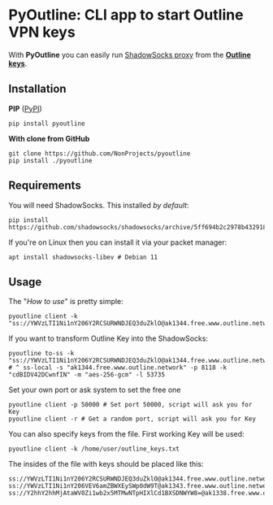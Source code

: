 # PyOutline: CLI app to start Outline VPN keys

With **PyOutline** you can easily run [ShadowSocks proxy](https://en.wikipedia.org/wiki/Shadowsocks) from the [**Outline keys**](https://getoutline.me/access-keys/).

## Installation

**PIP** ([PyPI](https://pypi.org/project/pyoutline/))
```
pip install pyoutline
```
**With clone from GitHub**
```
git clone https://github.com/NonProjects/pyoutline
pip install ./pyoutline
```
## Requirements

You will need ShadowSocks. This installed *by default*:
```
pip install https://github.com/shadowsocks/shadowsocks/archive/5ff694b2c2978b432918dea6ac104706b25cbf48.zip
```
If you're on Linux then you can install it via your packet manager:
```
apt install shadowsocks-libev # Debian 11
```
## Usage

The "*How to use*" is pretty simple:
```
pyoutline client -k "ss://YWVzLTI1Ni1nY206Y2RCSURWNDJEQ3duZklO@ak1344.free.www.outline.network:8118"
```
If you want to transform Outline Key into the ShadowSocks:
```
pyoutline to-ss -k "ss://YWVzLTI1Ni1nY206Y2RCSURWNDJEQ3duZklO@ak1344.free.www.outline.network:8118"
# ^ ss-local -s "ak1344.free.www.outline.network" -p 8118 -k "cdBIDV42DCwnfIN" -m "aes-256-gcm" -l 53735
```
Set your own port or ask system to set the free one
```
pyoutline client -p 50000 # Set port 50000, script will ask you for Key
pyoutline client -r # Get a random port, script will ask you for Key
```
You can also specify keys from the file. First working Key will be used:
```
pyoutline client -k /home/user/outline_keys.txt
```
The insides of the file with keys should be placed like this:
```
ss://YWVzLTI1Ni1nY206Y2RCSURWNDJEQ3duZklO@ak1344.free.www.outline.network:8118
ss://YWVzLTI1Ni1nY206VEV6amZBWXEySWp0dW9T@ak1343.free.www.outline.network:6679
ss://Y2hhY2hhMjAtaWV0Zi1wb2x5MTMwNTpHIXlCd1BXSDNWYW8=@ak1338.free.www.outline.network:810
```
